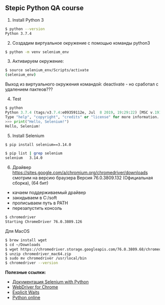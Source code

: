 ## Stepic Python QA course

1. Install Python 3
```bash
$ python --version
Python 3.7.4
```

2. Создадим виртуальное окружение с помощью команды python3
```bash
$ python -m venv selenium_env
```

3. Активируем окружение:
```bash
$ source selenium_env/Scripts/activate
(selenium_env)
```
Выход из виртуального окружения командой: deactivate  - но сработал с удалением пактеов???

4. Test
```python
$ python
Python 3.7.4 (tags/v3.7.4:e09359112e, Jul  8 2019, 19:29:22) [MSC v.1916 32 bit (Intel)] on win32
Type "help", "copyright", "credits" or "license" for more information.
>>> print("Hello, Selenium!")
Hello, Selenium!
```

5. Install Selenium
```bash
$ pip install selenium==3.14.0

$ pip list | grep selenium
selenium   3.14.0 
```

6. Драйвер
https://sites.google.com/a/chromium.org/chromedriver/downloads
смотрим на версию браузера
Версия 76.0.3809.132 (Официальная сборка), (64 бит)
- качаем поддерживаемый драйвер
- закидываем в C:/soft
- прописываем путь в PATH
- перезапустить консоль
```bash
$ chromedriver
Starting ChromeDriver 76.0.3809.126
```
Для MacOS
```bash
$ brew install wget
$ cd ~/Downloads
$ wget https://chromedriver.storage.googleapis.com/76.0.3809.68/chromedriver_mac64.zip
$ unzip chromedriver_mac64.zip
$ sudo mv chromedriver /usr/local/bin
$ chromedriver --version
```

**Полезные ссылки:**
- [Документация Selenium with Python](https://selenium-python.readthedocs.io/)
- [WebDriver for Chrome](http://chromedriver.chromium.org/getting-started)
- [Explicit Waits](https://selenium-python.readthedocs.io/api.html#module-selenium.webdriver.support.expected_conditions)
- [Python online](https://repl.it/repls/KnobbyFastFields)

